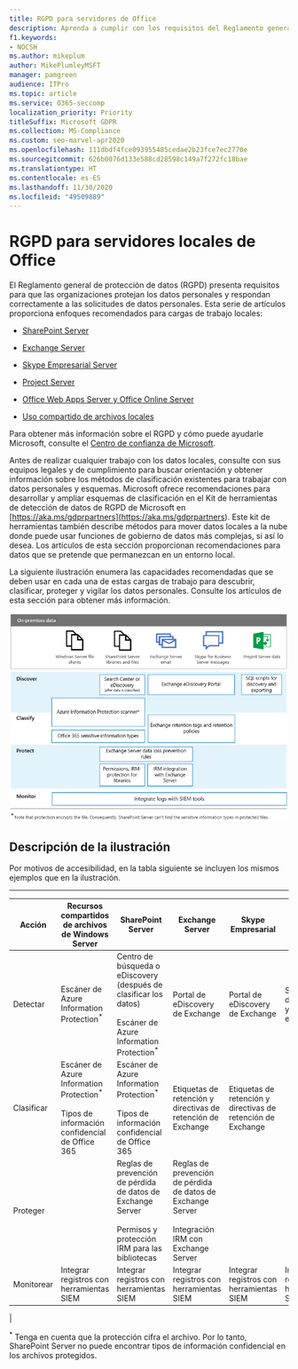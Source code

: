 ```yaml
---
title: RGPD para servidores de Office
description: Aprenda a cumplir con los requisitos del Reglamento general de protección de datos (GDPR) en los servidores de la oficina.
f1.keywords:
- NOCSH
ms.author: mikeplum
author: MikePlumleyMSFT
manager: pamgreen
audience: ITPro
ms.topic: article
ms.service: O365-seccomp
localization_priority: Priority
titleSuffix: Microsoft GDPR
ms.collection: MS-Compliance
ms.custom: seo-marvel-apr2020
ms.openlocfilehash: 111dbdf4fce093955485cedae2b23fce7ec2770e
ms.sourcegitcommit: 626b0076d133e588cd28598c149a7f272fc18bae
ms.translationtype: HT
ms.contentlocale: es-ES
ms.lasthandoff: 11/30/2020
ms.locfileid: "49509889"
---
```

# <a name="gdpr-for-office-on-premises-servers"></a>RGPD para servidores locales de Office

El Reglamento general de protección de datos (RGPD) presenta requisitos para que las organizaciones protejan los datos personales y respondan correctamente a las solicitudes de datos personales. Esta serie de artículos proporciona enfoques recomendados para cargas de trabajo locales:

- [SharePoint Server](gdpr-for-sharepoint-server.md)

- [Exchange Server](gdpr-for-exchange-server.md)

- [Skype Empresarial Server](gdpr-for-skype-for-business-server.md)

- [Project Server](gdpr-for-project-server.md)

- [Office Web Apps Server y Office Online Server](gdpr-for-office-online-server.md)

- [Uso compartido de archivos locales](gdpr-for-on-premises-file-shares.md)

Para obtener más información sobre el RGPD y cómo puede ayudarle Microsoft, consulte el [Centro de confianza de Microsoft](https://www.microsoft.com/trust-center/privacy/gdpr-overview
).

Antes de realizar cualquier trabajo con los datos locales, consulte con sus equipos legales y de cumplimiento para buscar orientación y obtener información sobre los métodos de clasificación existentes para trabajar con datos personales y esquemas. Microsoft ofrece recomendaciones para desarrollar y ampliar esquemas de clasificación en el Kit de herramientas de detección de datos de RGPD de Microsoft en [https://aka.ms/gdprpartners](<https://aka.ms/gdprpartners>). Este kit de herramientas también describe métodos para mover datos locales a la nube donde puede usar funciones de gobierno de datos más complejas, si así lo desea. Los artículos de esta sección proporcionan recomendaciones para datos que se pretende que permanezcan en un entorno local.

La siguiente ilustración enumera las capacidades recomendadas que se deben usar en cada una de estas cargas de trabajo para descubrir, clasificar, proteger y vigilar los datos personales. Consulte los artículos de esta sección para obtener más información.

![Diagrama en el que se describen las funcionalidades para descubrir, clasificar, proteger y supervisar datos personales en distintas cargas de trabajo](../media/gdpr-for-office-servers-image1.png)

## <a name="illustration-description"></a>Descripción de la ilustración

Por motivos de accesibilidad, en la tabla siguiente se incluyen los mismos ejemplos que en la ilustración.

****

|Acción|Recursos compartidos de archivos de Windows Server|SharePoint Server|Exchange Server|Skype Empresarial|Project Server|
|---|---|---|---|---|---|
|Detectar|Escáner de Azure Information Protection<sup>\*</sup>|Centro de búsqueda o eDiscovery (después de clasificar los datos) <br/><br/> Escáner de Azure Information Protection<sup>\*</sup>|Portal de eDiscovery de Exchange|Portal de eDiscovery de Exchange|Scripts SQL de detección y exportación|
|Clasificar|Escáner de Azure Information Protection<sup>\*</sup> <br/><br/> Tipos de información confidencial de Office 365|Escáner de Azure Information Protection<sup>\*</sup> <br/><br/> Tipos de información confidencial de Office 365|Etiquetas de retención y directivas de retención de Exchange|Etiquetas de retención y directivas de retención de Exchange||
|Proteger||Reglas de prevención de pérdida de datos de Exchange Server <br/><br/> Permisos y protección IRM para las bibliotecas|Reglas de prevención de pérdida de datos de Exchange Server <br/><br/> Integración IRM con Exchange Server|||
|Monitorear|Integrar registros con herramientas SIEM|Integrar registros con herramientas SIEM|Integrar registros con herramientas SIEM|Integrar registros con herramientas SIEM|Integrar registros con herramientas SIEM|
|

<sup>\*</sup> Tenga en cuenta que la protección cifra el archivo. Por lo tanto, SharePoint Server no puede encontrar tipos de información confidencial en los archivos protegidos.

